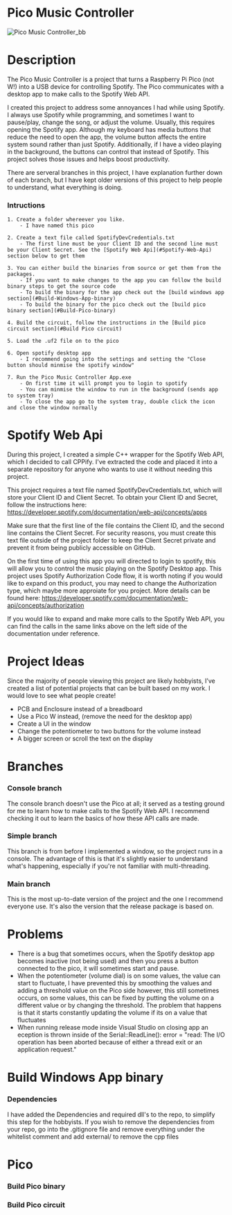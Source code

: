 # Pico Music Controller
![Pico Music Controller_bb](https://github.com/user-attachments/assets/9473e9f8-b7a4-4278-88f7-908a6b42bd45)


# Description
The Pico Music Controller is a project that turns a Raspberry Pi Pico (not W!) into a USB device for controlling Spotify. The Pico communicates with a desktop app to make calls to the Spotify Web API.

I created this project to address some annoyances I had while using Spotify. I always use Spotify while programming, and sometimes I want to pause/play, change the song, or adjust the volume. Usually, this requires opening the Spotify app. Although my keyboard has media buttons that reduce the need to open the app, the volume button affects the entire system sound rather than just Spotify. Additionally, if I have a video playing in the background, the buttons can control that instead of Spotify. This project solves those issues and helps boost productivity.

There are serveral branches in this project, I have explanation further down of each branch, but I have kept older versions of this project to help people to understand, what everything is doing.

### Intructions
    1. Create a folder whereever you like.
        - I have named this pico 

    2. Create a text file called SpotifyDevCredentials.txt
        - The first line must be your Client ID and the second line must be your Client Secret. See the [Spotify Web Api](#Spotify-Web-Api) section below to get them

    3. You can either build the binaries from source or get them from the packages.
        - If you want to make changes to the app you can follow the build binary steps to get the source code
        - To build the binary for the app check out the [build windows app section](#Build-Windows-App-binary)
        - To build the binary for the pico check out the [build pico binary section](#Build-Pico-binary)

    4. Build the circuit, follow the instructions in the [Build pico circuit section](#Build Pico circuit)

    5. Load the .uf2 file on to the pico

    6. Open spotify desktop app
        - I recommend going into the settings and setting the "Close button should minmise the spotify window"

    7. Run the Pico Music Controller App.exe 
        - On first time it will prompt you to login to spotify
        - You can minmise the window to run in the background (sends app to system tray)
        - To close the app go to the system tray, double click the icon and close the window normally

# Spotify Web Api
During this project, I created a simple C++ wrapper for the Spotify Web API, which I decided to call CPPify. I've extracted the code and placed it into a separate repository for anyone who wants to use it without needing this project.

This project requires a text file named SpotifyDevCredentials.txt, which will store your Client ID and Client Secret. To obtain your Client ID and Secret, follow the instructions here: https://developer.spotify.com/documentation/web-api/concepts/apps

Make sure that the first line of the file contains the Client ID, and the second line contains the Client Secret. For security reasons, you must create this text file outside of the project folder to keep the Client Secret private and prevent it from being publicly accessible on GitHub.

On the first time of using this app you will directed to login to spotify, this will allow you to control the music playing on the Spotify Desktop app. This project uses Spotify Authorization Code flow, it is worth noting if you would like to expand on this product, you may need to change the Authorization type, which maybe more approiate for you project. More details can be found here: https://developer.spotify.com/documentation/web-api/concepts/authorization

If you would like to expand and make more calls to the Spotify Web API, you can find the calls in the same links above on the left side of the documentation under reference. 

# Project Ideas 
Since the majority of people viewing this project are likely hobbyists, I’ve created a list of potential projects that can be built based on my work. I would love to see what people create!

- PCB and Enclosure instead of a breadboard
- Use a Pico W instead, (remove the need for the desktop app)
- Create a UI in the window 
- Change the potentiometer to two buttons for the volume instead
- A bigger screen or scroll the text on the display

# Branches

### Console branch
The console branch doesn't use the Pico at all; it served as a testing ground for me to learn how to make calls to the Spotify Web API. I recommend checking it out to learn the basics of how these API calls are made.

### Simple branch
This branch is from before I implemented a window, so the project runs in a console. The advantage of this is that it's slightly easier to understand what's happening, especially if you're not familiar with multi-threading.

### Main branch
This is the most up-to-date version of the project and the one I recommend everyone use. It's also the version that the release package is based on.

# Problems
- There is a bug that sometimes occurs, when the Spotify desktop app becomes inactive (not being used) and then you press a button connected to the pico, it will sometimes start and pause.
- When the potentiometer (volume dial) is on some values, the value can start to fluctuate, I have prevented this by smoothing the values and adding a threshold value on the Pico side however, this still sometimes occurs, on some values, this can be fixed by putting the volume on a different value or by changing the threshold. The problem that happens is that it starts constantly updating the volume if its on a value that fluctuates
- When running release mode inside Visual Studio on closing app an eception is thrown inside of the  Serial::ReadLine(): error = "read: The I/O operation has been aborted because of either a thread exit or an application request."


# Build Windows App binary 

### Dependencies 
I have added the Dependencies and required dll's to the repo, to simplify this step for the hobbyists. 
If you wish to remove the dependencies from your repo, go into the .gitignore file and remove everything under the whitelist comment and add external/ to remove the cpp files


# Pico

### Build Pico binary

### Build Pico circuit





